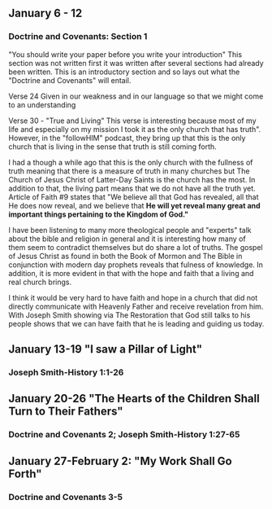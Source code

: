 ## January 6 - 12

### Doctrine and Covenants: Section 1

"You should write your paper before you write your introduction"
This section was not written first it was written after several sections had already been written. This is an introductory section and so lays out what the "Doctrine and Covenants" will entail.

Verse 24
Given in our weakness and in our language so that we might come to an understanding

Verse 30 - "True and Living"
This verse is interesting because most of my life and especially on my mission I took it as the only church that has truth". However, in the "followHIM" podcast, they bring up that this is the only church that is living in the sense that truth is still coming forth.

I had a though a while ago that this is the only church with the fullness of truth meaning that there is a measure of truth in many churches but The Church of Jesus Christ of Latter-Day Saints is the church has the most. In addition to that, the living part means that we do not have all the truth yet. Article of Faith #9 states that "We believe all that God has revealed, all that He does now reveal, and we believe that **He will yet reveal many great and important things pertaining to the Kingdom of God."** 

I have been listening to many more theological people and "experts" talk about the bible and religion in general and it is interesting how many of them seem to contradict themselves but do share a lot of truths. The gospel of Jesus Christ as found in both the Book of Mormon and The Bible in conjunction with modern day prophets reveals that fulness of knowledge. In addition, it is more evident in that with the hope and faith that a living and real church brings. 

I think it would be very hard to have faith and hope in a church that did not directly communicate with Heavenly Father and receive revelation from him. With Joseph Smith showing via The Restoration that God still talks to his people shows that we can have faith that he is leading and guiding us today.

## January 13-19 "I saw a Pillar of Light"
### Joseph Smith-History 1:1-26


## January 20-26 "The Hearts of the Children Shall Turn to Their Fathers"

### Doctrine and Covenants 2; Joseph Smith-History 1:27-65

## January 27-February 2: "My Work Shall Go Forth"

### Doctrine and Covenants 3-5

